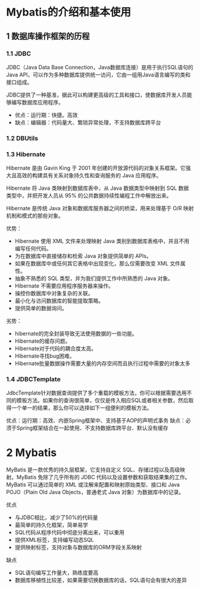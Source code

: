 # Mybatis的介绍和基本使用

## 1 数据库操作框架的历程

### 1.1 JDBC

JDBC（Java Data Base Connection，Java数据库连接）是用于执行SQL语句的Java API，可以作为多种数据库提供统一访问，它由一组用Java语言编写的类和接口组成。

JDBC提供了一种基准，据此可以构建更高级的工具和接口，使数据库开发人员能够编写数据库应用程序。

- 优点：运行期：快捷。高效
- 缺点：编辑器：代码量大、繁琐异常处理，不支持数据库跨平台

### 1.2 DBUtils

### 1.3 Hibernate

Hibernate 是由 Gavin King 于 2001 年创建的开放源代码的对象关系框架。它强大且高效的构建具有关系对象持久性和查询服务的 Java 应用程序。

Hibernate 将 Java 类映射到数据库表中，从 Java 数据类型中映射到 SQL 数据类型中，并把开发人员从 95% 的公共数据持续性编程工作中解放出来。

Hibernate 是传统 Java 对象和数据库服务器之间的桥梁，用来处理基于 O/R 映射机制和模式的那些对象。

优势：

- Hibernate 使用 XML 文件来处理映射 Java 类别到数据库表格中，并且不用编写任何代码。
- 为在数据库中直接储存和检索 Java 对象提供简单的 APIs。
- 如果在数据库中或任何其它表格中出现变化，那么仅需要改变 XML 文件属性。
- 抽象不熟悉的 SQL 类型，并为我们提供工作中所熟悉的 Java 对象。
- Hibernate 不需要应用程序服务器来操作。
- 操控你数据库中对象复杂的关联。
- 最小化与访问数据库的智能提取策略。
- 提供简单的数据询问。

劣势：

- hibernate的完全封装导致无法使用数据的一些功能。
- Hibernate的缓存问题。
- Hibernate对于代码的耦合度太高。
- Hibernate寻找bug困难。
- Hibernate批量数据操作需要大量的内存空间而且执行过程中需要的对象太多

### 1.4 JDBCTemplate

JdbcTemplate针对数据查询提供了多个重载的模板方法，你可以根据需要选用不同的模板方法。如果你的查询很简单，仅仅是传入相应SQL或者相关参数，然后取得一个单一的结果，那么你可以选择如下一组便利的模板方法。

优点：运行期：高效、内嵌Spring框架中、支持基于AOP的声明式事务 		缺点：必须于Spring框架结合在一起使用、不支持数据库跨平台、默认没有缓存

# 2 Mybatis

MyBatis 是一款优秀的持久层框架，它支持自定义 SQL、存储过程以及高级映射。MyBatis 免除了几乎所有的 JDBC 代码以及设置参数和获取结果集的工作。MyBatis 可以通过简单的 XML 或注解来配置和映射原始类型、接口和 Java POJO（Plain Old Java Objects，普通老式 Java 对象）为数据库中的记录。

优点

- 与JDBC相比，减少了50%的代码量
- 最简单的持久化框架，简单易学
- SQL代码从程序代码中彻底分离出来，可以重用
- 提供XML标签，支持编写动态SQL
- 提供映射标签，支持对象与数据库的ORM字段关系映射

缺点

- SQL语句编写工作量大，熟练度要高
- 数据库移植性比较差，如果需要切换数据库的话，SQL语句会有很大的差异
